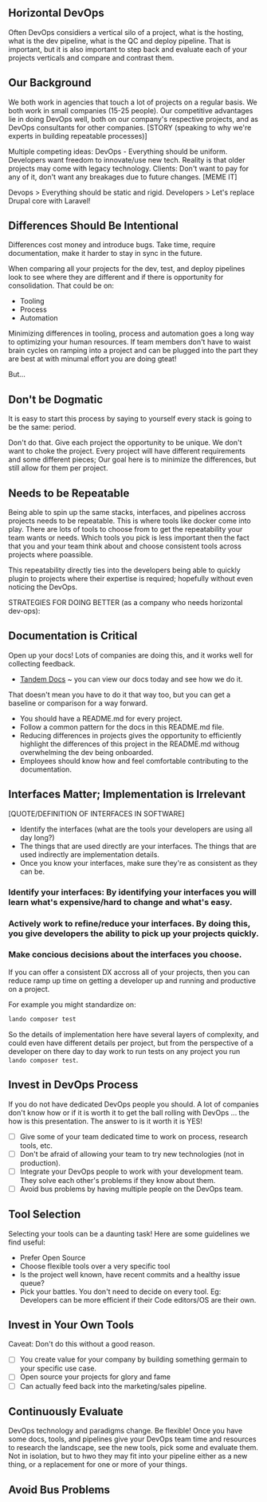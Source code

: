 Horizontal DevOps
-----------------

Often DevOps considiers a vertical silo of a project, what is the hosting, what is the dev pipeline, what is the QC and deploy pipeline.  That is important, but it is also important to step back and evaluate each of your projects verticals and compare and contrast them.

Our Background
--------------

We both work in agencies that touch a lot of projects on a regular basis. We both work in small companies (15-25 people).  Our competitive advantages lie in doing DevOps well, both on our company's respective projects, and as DevOps consultants for other companies. [STORY (speaking to why we're experts in building repeatable processes)]


Multiple competing ideas: 
DevOps - Everything should be uniform.
Developers want freedom to innovate/use new tech.
Reality is that older projects may come with legacy technology.
Clients: Don't want to pay for any of it, don't want any breakages due to future changes.
[MEME IT]

Devops > Everything should be static and rigid.
Developers > Let's replace Drupal core with Laravel!



Differences Should Be Intentional
----------------------------------

Differences cost money and introduce bugs.  Take time, require documentation, make it harder to stay in sync in the future.

When comparing all your projects for the dev, test, and deploy pipelines look to see where they are different and if there is opportunity for consolidation.  That could be on:

  * Tooling
  * Process
  * Automation

Minimizing differences in tooling, process and automation goes a long way to optimizing your human resources. If team members don't have to waist brain cycles on ramping into a project and can be plugged into the part they are best at with minumal effort you are doing gteat!

But...

Don't be Dogmatic
-----------------

It is easy to start this process by saying to yourself every stack is going to be the same: period.

Don't do that.  Give each project the opportunity to be unique. We don't want to choke the project. Every project will have different requirements and some different pieces; Our goal here is to minimize the differences, but still allow for them per project.

Needs to be Repeatable
----------------------

Being able to spin up the same stacks, interfaces, and pipelines accross projects needs to be repeatable.  This is where tools like docker come into play.  There are lots of tools to choose from to get the repeatability your team wants or needs. Which tools you pick is less important then the fact that you and your team think about and choose consistent tools across projects where poassible.

This repeatability directly ties into the developers being able to quickly plugin to projects where their expertise is required; hopefully without even noticing the DevOps.




STRATEGIES FOR DOING BETTER (as a company who needs horizontal dev-ops):


Documentation is Critical
-------------------------

Open up your docs!  Lots of companies are doing this, and it works well for collecting feedback.  

* [Tandem Docs](https://docs.thinktandem.io/) ~ you can view our docs today and see how we do it.

That doesn't mean you have to do it that way too, but you can get a baseline or comparison for a way forward.

* You should have a README.md for every project.
* Follow a common pattern for the docs in this README.md file.
* Reducing differences in projects gives the opportunity to efficiently highlight the differences of this project in the README.md withoug overwhelming the dev being onboarded.
* Employees should know how and feel comfortable contributing to the documentation.


Interfaces Matter; Implementation is Irrelevant
-----------------------------------------------
[QUOTE/DEFINITION OF INTERFACES IN SOFTWARE]

* Identify the interfaces (what are the tools your developers are using all day long?)
* The things that are used directly are your interfaces.  The things that are used indirectly are implementation details.
* Once you know your interfaces, make sure they're as consistent as they can be.  


### Identify your interfaces: By identifying your interfaces you will learn what's expensive/hard to change and what's easy.

### Actively work to refine/reduce your interfaces.  By doing this, you give developers the ability to pick up your projects quickly.

### Make concious decisions about the interfaces you choose.

If you can offer a consistent DX accross all of your projects, then you can reduce ramp up time on getting a developer up and running and productive on a project.

For example you might standardize on:

```bash
lando composer test
```

So the details of implementation here have several layers of complexity, and could even have different details per project, but from the perspective of a developer on there day to day work to run tests on any project you run `lando composer test`.


Invest in DevOps Process
------------------------

If you do not have dedicated DevOps people you should. A lot of companies don't know how or if it is worth it to get the ball rolling with DevOps ... the how is this presentation. The answer to is it worth it is YES!

- [ ] Give some of your team dedicated time to work on process, research tools, etc.
- [ ] Don't be afraid of allowing your team to try new technologies (not in production).
- [ ] Integrate your DevOps people to work with your development team.  They solve each other's problems if they know about them.
- [ ] Avoid bus problems by having multiple people on the DevOps team.

Tool Selection
--------------

Selecting your tools can be a daunting task! Here are some guidelines we find useful:

* Prefer Open Source
* Choose flexible tools over a very specific tool
* Is the project well known, have recent commits and a healthy issue queue?
* Pick your battles.  You don't need to decide on every tool.  Eg: Developers can be more efficient if their Code editors/OS  are their own.

Invest in Your Own Tools
---------------------

Caveat: Don't do this without a good reason.

- [ ] You create value for your company by building something germain to your specific use case.
- [ ] Open source your projects for glory and fame
- [ ] Can actually feed back into the marketing/sales pipeline.

Continuously Evaluate
---------------------

DevOps technology and paradigms change. Be flexible! Once you have some docs, tools, and pipelines give your DevOps team time and resources to research the landscape, see the new tools, pick some and evaluate them. Not in isolation, but to hwo they may fit into your pipeline either as a new thing, or a replacement for one or more of your things.

Avoid Bus Problems
------------------
